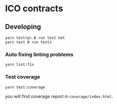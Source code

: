 # ICO contracts

## Developing
```
yarn testrpc # run test net
yarn test # run tests
```

### Auto fixing linting problems
```
yarn lint:fix
```

### Test coverage
```
yarn test:coverage
```

you will find coverage report in `coverage/index.html`.
